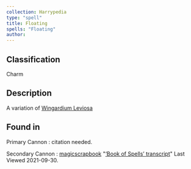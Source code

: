 ```yaml
---
collection: Harrypedia
type: "spell"
title: Floating
spells: "Floating"
author:
---
```


## Classification

Charm

## Description

A variation of [Wingardium Leviosa][]

[Wingardium Leviosa]: ../wingardium_leviosa

## Found in

Primary Cannon
: citation needed.

Secondary Cannon
: [magicscrapbook](https://magicscrapbook.tumblr.com/)
"[‘Book of Spells’ transcript](https://magicscrapbook.tumblr.com/post/162085200042/book-of-spells-transcript)"
Last Viewed 2021-09-30.
